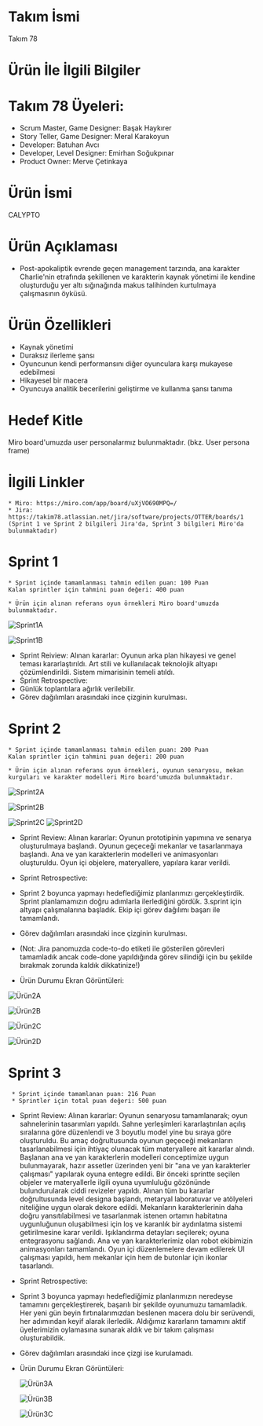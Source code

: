 # Takım İsmi
Takım 78

# Ürün İle İlgili Bilgiler
# Takım 78 Üyeleri:
  * Scrum Master, Game Designer: Başak Haykırer
  * Story Teller, Game Designer: Meral Karakoyun
  * Developer: Batuhan Avcı
  * Developer, Level Designer: Emirhan Soğukpınar
  * Product Owner: Merve Çetinkaya

# Ürün İsmi
CALYPTO 

# Ürün Açıklaması
  * Post-apokaliptik evrende geçen management tarzında, ana karakter Charlie'nin etrafında şekillenen ve karakterin kaynak yönetimi ile kendine oluşturduğu yer altı sığınağında makus talihinden kurtulmaya çalışmasının öyküsü.

# Ürün Özellikleri
  * Kaynak yönetimi
  * Duraksız ilerleme şansı
  * Oyuncunun kendi performansını diğer oyunculara karşı mukayese edebilmesi
  * Hikayesel bir macera
  * Oyuncuya analitik becerilerini geliştirme ve kullanma şansı tanıma


# Hedef Kitle
  Miro board'umuzda user personalarmız bulunmaktadır. (bkz. User persona frame)

# İlgili Linkler
    * Miro: https://miro.com/app/board/uXjVO690MPQ=/
    * Jira: https://takim78.atlassian.net/jira/software/projects/OTTER/boards/1 (Sprint 1 ve Sprint 2 bilgileri Jira'da, Sprint 3 bilgileri Miro'da bulunmaktadır)

# Sprint 1
    * Sprint içinde tamamlanması tahmin edilen puan: 100 Puan
    Kalan sprintler için tahmini puan değeri: 400 puan

    * Ürün için alınan referans oyun örnekleri Miro board'umuzda bulunmaktadır.
    
 ![Sprint1A](/ReadMeImages/hub1.png)
 
 ![Sprint1B](/ReadMeImages/hub2.png)
 
  * Sprint Reiview: Alınan kararlar: Oyunun arka plan hikayesi ve genel teması kararlaştırıldı. Art stili ve kullanılacak teknolojik altyapı çözümlendirildi. Sistem mimarisinin temeli atıldı.
  * Sprint Retrospective:
  * Günlük toplantılara ağırlık verilebilir.
  * Görev dağılımları arasındaki ince çizginin kurulması.
# Sprint 2
    * Sprint içinde tamamlanması tahmin edilen puan: 200 Puan
    Kalan sprintler için tahmini puan değeri: 200 puan

    * Ürün için alınan referans oyun örnekleri, oyunun senaryosu, mekan kurguları ve karakter modelleri Miro board'umuzda bulunmaktadır.
    
  ![Sprint2A](/ReadMeImages/sprint%202%20jira.jpg)
 
  ![Sprint2B](/ReadMeImages/sprint%202%20jira2.png)
  
  ![Sprint2C](/ReadMeImages/board1.png)
  ![Sprint2D](/ReadMeImages/board2.png)
 
  * Sprint Review: Alınan kararlar: Oyunun prototipinin yapımına ve senarya oluşturulmaya başlandı. Oyunun geçeceği mekanlar ve tasarlanmaya başlandı. Ana   ve yan karakterlerin modelleri ve animasyonları oluşturuldu. Oyun içi objelere, materyallere, yapılara karar verildi.
  * Sprint Retrospective:
  * Sprint 2 boyunca yapmayı hedeflediğimiz planlarımızı gerçekleştirdik. Sprint planlamamızın doğru adımlarla ilerlediğini gördük. 3.sprint için           altyapı   çalışmalarına başladık. Ekip içi görev dağılımı başarı ile tamamlandı.
  * Görev dağılımları arasındaki ince çizginin kurulması.

  * (Not: Jira panomuzda code-to-do etiketi ile gösterilen görevleri tamamladık ancak code-done yapıldığında görev silindiği için bu şekilde bırakmak         zorunda kaldık dikkatinize!)

  * Ürün Durumu Ekran Görüntüleri:
  
  ![Ürün2A](/ReadMeImages/product0.jpg)
 
  ![Ürün2B](/ReadMeImages/product1.png)
  
  ![Ürün2C](/ReadMeImages/product2.png)
  
  ![Ürün2D](/ReadMeImages/product3.png)
  
 
 
 # Sprint 3
     * Sprint içinde tamamlanan puan: 216 Puan
     * Sprintler için total puan değeri: 500 puan
     
   * Sprint Review: Alınan kararlar: Oyunun senaryosu tamamlanarak; oyun sahnelerinin tasarımları yapıldı. Sahne yerleşimleri kararlaştırılan açılış sıralarına göre düzenlendi ve 3 boyutlu model yine bu sıraya göre oluşturuldu. Bu amaç doğrultusunda oyunun geçeceği mekanların tasarlanabilmesi için ihtiyaç olunacak tüm materyallere ait kararlar alındı. Başlanan ana ve yan karakterlerin modelleri conceptimize uygun bulunmayarak, hazır assetler üzerinden yeni bir "ana ve yan karakterler çalışması" yapılarak oyuna entegre edildi. Bir önceki sprintte seçilen objeler ve materyallerle ilgili oyuna uyumluluğu gözönünde bulundurularak ciddi revizeler yapıldı. Alınan tüm bu kararlar doğrultusunda level designa başlandı, metaryal laboratuvar ve atölyeleri niteliğine uygun olarak dekore edildi. Mekanların karakterlerinin daha doğru yansıtılabilmesi ve tasarlanmak istenen ortamın habitatına uygunluğunun oluşabilmesi için loş ve karanlık bir aydınlatma sistemi getirilmesine karar verildi. Işıklandırma detayları seçilerek; oyuna entegrasyonu sağlandı. Ana ve yan karakterlerimiz olan robot ekibimizin animasyonları tamamlandı. Oyun içi düzenlemelere devam edilerek UI çalışması yapıldı, hem mekanlar için hem de butonlar için ikonlar tasarlandı. 
     
   * Sprint Retrospective:
   * Sprint 3 boyunca yapmayı hedeflediğimiz planlarımızın neredeyse tamamını gerçekleştirerek, başarılı bir şekilde oyunumuzu tamamladık. Her yeni gün beyin fırtınalarımızdan beslenen macera dolu bir serüvendi, her adımından keyif alarak ilerledik. Aldığımız kararların tamamını aktif üyelerimizin oylamasına sunarak aldık ve bir takım çalışması oluşturabildik.
   * Görev dağılımları arasındaki ince çizgi ise kurulamadı.

* Ürün Durumu Ekran Görüntüleri:
  
  ![Ürün3A](/ReadMeImages/hubi1.jpg)
 
  ![Ürün3B](/ReadMeImages/hubi2.png)
  
  ![Ürün3C](/ReadMeImages/hubi3.png)
